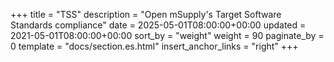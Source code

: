 +++
title = "TSS"
description = "Open mSupply's Target Software Standards compliance"
date = 2025-05-01T08:00:00+00:00
updated = 2021-05-01T08:00:00+00:00
sort_by = "weight"
weight = 90
paginate_by = 0
template = "docs/section.es.html"
insert_anchor_links = "right"
+++

